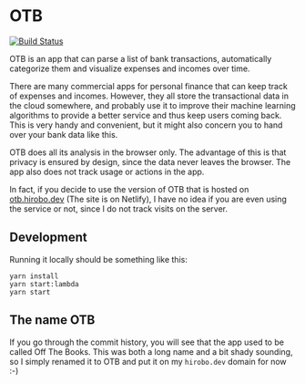 # OTB

[![Build Status](https://travis-ci.org/dlebech/otb.svg?branch=master)](https://travis-ci.org/dlebech/otb)

OTB is an app that can parse a list of bank transactions, automatically categorize them
and visualize expenses and incomes over time.

There are many commercial apps for personal finance that can keep track of expenses and incomes.
However, they all store the transactional data in the cloud somewhere, and probably use it to
improve their machine learning algorithms to provide a better service and thus keep users coming back.
This is very handy and convenient, but it might also concern you to hand over your bank data like this.

OTB does all its analysis in the browser only. The advantage of this is that privacy is ensured
by design, since the data never leaves the browser. The app also does not track usage or actions in the app.

In fact, if you decide to use the version of OTB that is hosted on
[otb.hirobo.dev](https://otb.hirobo.dev) (The site is on Netlify), I have no idea
if you are even using the service or not, since I do not track visits on the server.

## Development

Running it locally should be something like this:

```
yarn install
yarn start:lambda
yarn start
```

## The name OTB

If you go through the commit history, you will see that the app used to be called Off The Books.
This was both a long name and a bit shady sounding, so I simply renamed it to OTB
and put it on my `hirobo.dev` domain for now :-)
